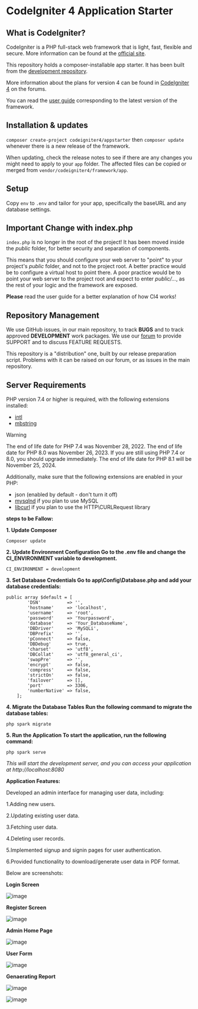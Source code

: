 # CodeIgniter 4 Application Starter

## What is CodeIgniter?

CodeIgniter is a PHP full-stack web framework that is light, fast, flexible and secure.
More information can be found at the [official site](https://codeigniter.com).

This repository holds a composer-installable app starter.
It has been built from the
[development repository](https://github.com/codeigniter4/CodeIgniter4).

More information about the plans for version 4 can be found in [CodeIgniter 4](https://forum.codeigniter.com/forumdisplay.php?fid=28) on the forums.

You can read the [user guide](https://codeigniter.com/user_guide/)
corresponding to the latest version of the framework.

## Installation & updates

`composer create-project codeigniter4/appstarter` then `composer update` whenever
there is a new release of the framework.

When updating, check the release notes to see if there are any changes you might need to apply
to your `app` folder. The affected files can be copied or merged from
`vendor/codeigniter4/framework/app`.

## Setup

Copy `env` to `.env` and tailor for your app, specifically the baseURL
and any database settings.

## Important Change with index.php

`index.php` is no longer in the root of the project! It has been moved inside the *public* folder,
for better security and separation of components.

This means that you should configure your web server to "point" to your project's *public* folder, and
not to the project root. A better practice would be to configure a virtual host to point there. A poor practice would be to point your web server to the project root and expect to enter *public/...*, as the rest of your logic and the
framework are exposed.

**Please** read the user guide for a better explanation of how CI4 works!

## Repository Management

We use GitHub issues, in our main repository, to track **BUGS** and to track approved **DEVELOPMENT** work packages.
We use our [forum](http://forum.codeigniter.com) to provide SUPPORT and to discuss
FEATURE REQUESTS.

This repository is a "distribution" one, built by our release preparation script.
Problems with it can be raised on our forum, or as issues in the main repository.

## Server Requirements

PHP version 7.4 or higher is required, with the following extensions installed:

- [intl](http://php.net/manual/en/intl.requirements.php)
- [mbstring](http://php.net/manual/en/mbstring.installation.php)

> [!WARNING]
> The end of life date for PHP 7.4 was November 28, 2022.
> The end of life date for PHP 8.0 was November 26, 2023.
> If you are still using PHP 7.4 or 8.0, you should upgrade immediately.
> The end of life date for PHP 8.1 will be November 25, 2024.

Additionally, make sure that the following extensions are enabled in your PHP:

- json (enabled by default - don't turn it off)
- [mysqlnd](http://php.net/manual/en/mysqlnd.install.php) if you plan to use MySQL
- [libcurl](http://php.net/manual/en/curl.requirements.php) if you plan to use the HTTP\CURLRequest library



**steps to be Fallow:**

**1. Update Composer**

```
Composer update

```

**2. Update Environment Configuration
Go to the .env file and change the CI_ENVIRONMENT variable to development.**

```
CI_ENVIRONMENT = development
```

**3. Set Database Credentials
Go to app\Config\Database.php and add your database credentials:**
```
public array $default = [
        'DSN'          => '',
        'hostname'     => 'localhost',
        'username'     => 'root',
        'password'     => 'Yourpassword',
        'database'     => 'Your_DatabaseName',
        'DBDriver'     => 'MySQLi',
        'DBPrefix'     => '',
        'pConnect'     => false,
        'DBDebug'      => true,
        'charset'      => 'utf8',
        'DBCollat'     => 'utf8_general_ci',
        'swapPre'      => '',
        'encrypt'      => false,
        'compress'     => false,
        'strictOn'     => false,
        'failover'     => [],
        'port'         => 3306,
        'numberNative' => false,
    ];

```
**4. Migrate the Database Tables
Run the following command to migrate the database tables:**
```
php spark migrate

```
**5. Run the Application
To start the application, run the following command:**
```
php spark serve

```
*This will start the development server, and you can access your application at http://localhost:8080*


**Application Features:**

Developed an admin interface for managing user data, including:

1.Adding new users.

2.Updating existing user data.

3.Fetching user data.

4.Deleting user records.

5.Implemented signup and signin pages for user authentication.

6.Provided functionality to download/generate user data in PDF format.

Below are screenshots:

**Login Screen**

![image](https://github.com/krishna9901/Codeigneter4_Crudadmin_template-/assets/54264561/ed215c7a-7e1c-4d2c-9a58-41398c8c4488)

**Register Screen**

![image](https://github.com/krishna9901/Codeigneter4_Crudadmin_template-/assets/54264561/e6bea85f-40f2-4c8c-8c12-fd8af6748869)


**Admin Home Page**


![image](https://github.com/krishna9901/Codeigneter4_Crudadmin_template-/assets/54264561/3e0bb79c-722d-4743-acc9-d01e95d7ce41)


**User Form**

![image](https://github.com/krishna9901/Codeigneter4_Crudadmin_template-/assets/54264561/05ad3ffe-ec21-4fba-a73d-06ee37c249ea)


**Genaerating Report**

![image](https://github.com/krishna9901/Codeigneter4_Crudadmin_template-/assets/54264561/47e84b3b-797b-42fd-a265-23c74e3eb0b1)

![image](https://github.com/krishna9901/Codeigneter4_Crudadmin_template-/assets/54264561/e488637a-fb17-471a-b95c-79137455be5d)














